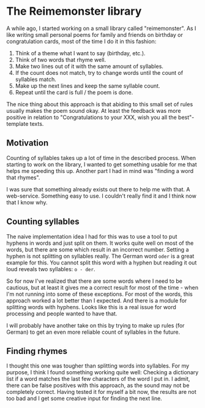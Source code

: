 # The Reimemonster library

A while ago, I started working on a small library called "reimemonster". As I like writing small personal poems for 
family and friends on birthday or congratulation cards, most of the time I do it in this fashion:

1. Think of a theme what I want to say (birthday, etc.).
2. Think of two words that rhyme well.
3. Make two lines out of it with the same amount of syllables.
4. If the count does not match, try to change words until the count of syllables match.
5. Make up the next lines and keep the same syllable count.
6. Repeat until the card is full / the poem is done.

The nice thing about this approach is that abiding to this small set of rules usually makes the poem sound okay. At 
least the feedback was more positive in relation to "Congratulations to your XXX, wish you all the best"-template texts.

## Motivation

Counting of syllables takes up a lot of time in the described process. When starting to work on the library, I wanted to
get something usable for me that helps me speeding this up. Another part I had in mind was "finding a word that rhymes".

I was sure that something already exists out there to help me with that. A web-service. Something easy to use. I 
couldn't really find it and I think now that I know why.

## Counting syllables

The naive implementation idea I had for this was to use a tool to put hyphens in words and just split on them. It works
quite well on most of the words, but there are some which result in an incorrect number. Setting a hyphen is not 
splitting on syllables really. The German word `oder` is a great example for this. You cannot split this word with a 
hyphen but reading it out loud reveals two syllables: `o - der`.

So for now I've realized that there are some words where I need to be cautious, but at least it gives me a correct 
result for most of the time - when I'm not running into some of these exceptions. For most of the words, this approach
worked a lot better than I expected. And there is a module for splitting words with hyphens. Looks like this is a real
issue for word processing and people wanted to have that.

I will probably have another take on this by trying to make up rules (for German) to get an even more reliable count of
syllables in the future.

## Finding rhymes

I thought this one was tougher than splitting words into syllables. For my purpose, I think I found something working 
quite well: Checking a dictionary list if a word matches the last few characters of the word I put in. I admit, there 
can be false positives with this approach, as the sound may not be completely correct. Having tested it for myself a bit
now, the results are not too bad and I get some creative input for finding the next line.
